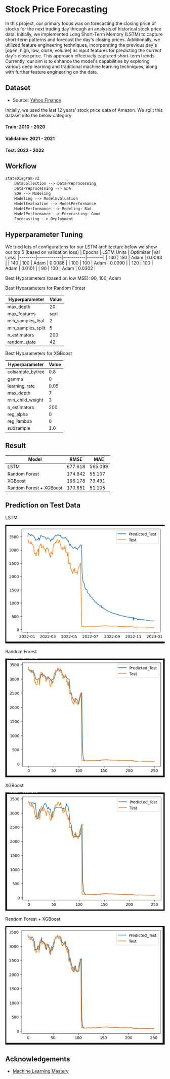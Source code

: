 # Stock Price Forecasting

In this project, our primary focus was on forecasting the closing price of stocks for the next trading day through an analysis of historical stock price data. Initially, we implemented Long Short-Term Memory (LSTM) to capture short-term patterns and forecast the day's closing prices. Additionally, we utilized feature engineering techniques, incorporating the previous day's [open, high, low, close, volume] as input features for predicting the current day's close price. This approach effectively captured short-term trends. Currently, our aim is to enhance the model's capabilities by exploring various deep learning and traditional machine learning techniques, along with further feature engineering on the data.

## Dataset

- Source: [Yahoo Finance](https://in.search.yahoo.com/?fr2=inr)

Initially, we used the last 12 years' stock price data of Amazon. We split this dataset into the below category

#### Train: 2010 - 2020

#### Validation: 2021 - 2021

#### Test: 2022 - 2022

## Workflow

```mermaid
stateDiagram-v2
    DataCollection --> DataPreprocessing
    DataPreprocessing --> EDA
    EDA --> Modeling
    Modeling --> ModelEvaluation
    ModelEvaluation --> ModelPerformance
    ModelPerformance --> Modeling: Bad
    ModelPerformance --> Forecasting: Good
    Forecasting --> Deployment

```

## Hyperparameter Tuning
We tried lots of configurations for our LSTM architecture below we show our top 5 (based on validation loss)
| Epochs | LSTM Units | Optimizer |Val Loss|
|--------|------------|-----------|--------|
|   130  |    150     |   Adam    | 0.0083 |
|   140  |    100     |   Adam    | 0.0086 |
|   100  |    100     |   Adam    | 0.0090 |
|   120  |    100     |   Adam    | 0.0101 |
|   90   |    100     |   Adam    | 0.0302 |

Best Hyparameters (based on low MSE): 90, 100, Adam

Best Hyparameters for Random Forest

| Hyperparameter      | Value |
|---------------------|-------|
| max_depth           | 20    |
| max_features        | sqrt  |
| min_samples_leaf    | 2     |
| min_samples_split   | 5     |
| n_estimators        | 200   |
| random_state        | 42    |

Best Hyparameters for XGBoost

| Hyperparameter      | Value |
|---------------------|-------|
| colsample_bytree    | 0.8   |
| gamma               | 0     |
| learning_rate       | 0.05  |
| max_depth           | 7     |
| min_child_weight    | 3     |
| n_estimators        | 200   |
| reg_alpha           | 0     |
| reg_lambda          | 0     |
| subsample           | 1.0   |



## Result
| Model | RMSE | MAE |
|--------|----------|----|
| LSTM   | 677.618 | 565.099 |
| Random Forest | 174.842 | 55.107 |
| XGBoost | 196.178 | 73.491 |
| Random Forest + XGBoost | 170.651 | 51.105 |

## Prediction on Test Data
LSTM

![LSTM](https://github.com/neon-p/stock-price-forecasting/blob/main/lstm_rmse_677.618.png?raw=true)

Random Forest

![RF](https://github.com/neon-p/stock-price-forecasting/blob/main/RF_rmse_174.842.png?raw=true)

XGBoost

![XGBoost](https://github.com/neon-p/stock-price-forecasting/blob/main/xgBoost_rmse_196.178.png?raw=true)

Random Forest + XGBoost

![RF](https://github.com/neon-p/stock-price-forecasting/blob/main/RF+xgBoost_rmse_170.651.png?raw=true)

## Acknowledgements

 - [Machine Learning Mastery](https://machinelearningmastery.com/persistence-time-series-forecasting-with-python/)

